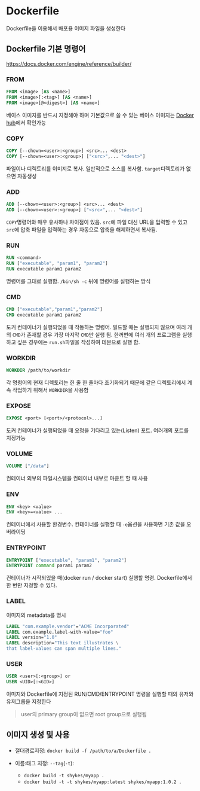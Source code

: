 # Dockerfile

Dockerfile을 이용해서 배포용 이미지 파일을 생성한다

## Dockerfile 기본 명령어

<https://docs.docker.com/engine/reference/builder/>

### FROM

```dockerfile
FROM <image> [AS <name>]
FROM <image>[:<tag>] [AS <name>]
FROM <image>[@<digest>] [AS <name>]
```

베이스 이미지를 반드시 지정해야 하며 기본값으로 쓸 수 있는 베이스 이미지는 [Docker hub](https://hub.docker.com/explore/)에서 확인가능

### COPY

```dockerfile
COPY [--chown=<user>:<group>] <src>... <dest>
COPY [--chown=<user>:<group>] ["<src>",... "<dest>"]
```

파일이나 디렉토리를 이미지로 복사. 일반적으로 소스를 복사함. `target`디렉토리가 없으면 자동생성

### ADD

```dockerfile
ADD [--chown=<user>:<group>] <src>... <dest>
ADD [--chown=<user>:<group>] ["<src>",... "<dest>"]
```

`COPY`명령어와 매우 유사하나 차이점이 있음.
`src`에 파일 대신 URL을 입력할 수 있고 `src`에 압축 파일을 입력하는 경우 자동으로 압축을 해제하면서 복사됨.

### RUN

```dockerfile
RUN <command>
RUN ["executable", "param1", "param2"]
RUN executable param1 param2
```

명령어를 그대로 실행함. `/bin/sh -c` 뒤에 명령어를 실행하는 방식

### CMD

```dockerfile
CMD ["executable","param1","param2"]
CMD executable param1 param2
```

도커 컨테이너가 실행되었을 때 작동하는 명령어. 빌드할 때는 실행되지 않으며 여러 개의 `CMD`가 존재할 경우 가장 마지막 `CMD`만 실행 됨. 한꺼번에 여러 개의 프로그램을 실행하고 싶은 경우에는 `run.sh`파일을 작성하여 데몬으로 실행 함.

### WORKDIR

```dockerfile
WORKDIR /path/to/workdir
```

각 명령어의 현재 디렉토리는 한 줄 한 줄마다 초기화되기 때문에  같은 디렉토리에서 계속 작업하기 위해서 `WORKDIR`을 사용함

### EXPOSE

```dockerfile
EXPOSE <port> [<port>/<protocol>...]
```

도커 컨테이너가 실행되었을 때 요청을 기다리고 있는(Listen) 포트. 여러개의 포트를 지정가능

### VOLUME

```dockerfile
VOLUME ["/data"]
```

컨테이너 외부의 파일시스템을 컨테이너 내부로 마운트 할 때 사용

### ENV

```dockerfile
ENV <key> <value>
ENV <key>=<value> ...
```

컨테이너에서 사용할 환경변수. 컨테이너를 실행할 때 `-e`옵션을 사용하면 기존 값을 오버라이딩

### ENTRYPOINT

```dockerfile
ENTRYPOINT ["executable", "param1", "param2"]
ENTRYPOINT command param1 param2
```

컨테이너가 시작되었을 때(docker run / docker start) 실행할 명령. Dockerfile에서 한 번만 지정할 수 있다.

### LABEL

이미지의 metadata를 명시

```dockerfile
LABEL "com.example.vendor"="ACME Incorporated"
LABEL com.example.label-with-value="foo"
LABEL version="1.0"
LABEL description="This text illustrates \
that label-values can span multiple lines."
```

### USER

```dockerfile
USER <user>[:<group>] or
USER <UID>[:<GID>]
```

이미지와 Dockerfile에 지정된 RUN/CMD/ENTRYPOINT 명령을 실행할 때의 유저와 유저그룹을 지정한다

> user의 primary group이 없으면 root group으로 실행됨

## 이미지 생성 및 사용

- 절대경로지정: `docker build -f /path/to/a/Dockerfile .`

- 이름:태그 지정: `--tag`(`-t`):
  - `docker build -t shykes/myapp .`
  - `docker build -t -t shykes/myapp:latest shykes/myapp:1.0.2 .`
